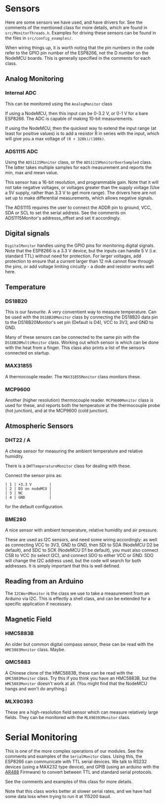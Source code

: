 # Sensors

Here are some sensors we have used, and have drivers for. See the comments of the mentioned class for more details, which are found in `src/MonitorThreads.h`. Examples for driving these sensors can be found in the files in `src/config_examples/`.

When wiring things up, it is worth noting that the pin numbers in the code refer to the GPIO pin number of the ESP8266, not the D number on the NodeMCU boards. This is generally specified in the comments for each class.

## Analog Monitoring

### Internal ADC
This can be monitored using the `AnalogMonitor` class

If using a NodeMCU, then this input can be 0-3.2 V, or 0-1 V for a bare ESP8266. The ADC is capable of making 10-bit measurements.

If using the NodeMCU, then the quickest way to extend the input range (at least for positive values)
is to add a resistor R in series with the input, which will give you a max voltage of `(R + 320k)/(100k)`.

### ADS1115 ADC
Using the `ADS1115Monitor` class, or the `ADS1115MonitorOverSampled` class. The latter takes multiple samples for each measurement and reports the min, max and mean value.

This sensor has a 16-bit resolution, and programmable gain. Note that it will not take negative voltages, or voltages greater than the supply voltage (Use a 5V supply, rather than 3.3 V to get more range). The drivers here are not set up to make differential measurements, which allows negative signals.

The ADS1115 requires the user to connect the ADDR pin to ground, VCC, SDA or SCL to set the serial address. See the comments on ADS1115Monitor's addresss_offset and set it accordingly.

## Digital signals
`DigitalMonitor` handles using the GPIO pins for monitoring digital signals. Note that the ESP8266 is a 3.3 V device, but the inputs can handle 5 V (i.e. standard TTL) without need for protection. For larger voltages, add protection to ensure that a current larger than 12 mA cannot flow through the pins, or add voltage limiting circuitly - a diode and resistor works well here.

## Temperature

### DS18B20
This is our favourite. A very conventient way to measure temperature. Can be used with the `DS18B20Monitor` class by connecting the DS18B20 data pin to the DS18B20Monitor's set pin (Default is D4), VCC to 3V3, and GND to GND.

Many of these sensors can be connected to the same pin with the `DS18B20MultiMonitor` class. Working out which sensor is which can be done with the heat from a finger. This class also prints a list of the sensors connected on startup.

### MAX31855
A thermocouple reader. The `MAX31855Monitor` class monitors these.

### MCP9600
Another (higher resolution) thermocouple reader. `MCP9600Monitor` class is used for these, and reports both the temperature at the thermocouple probe (hot junction), and at the MCP9600 (cold junction).

## Atmospheric Sensors

### DHT22 / A
A cheap sensor for measuring the ambient temperature and relative humidity.

 There is a `DHTTemperatureMonitor` class for dealing with these. 

  Connect the sensor pins as:
  ```
  | 1 | +3.3 V        |
  | 2 | D3 on nodeMCU |
  | 3 | NC            |
  | 4 | GND           |
  ```

  for the default configuration.

### BME280
A nice sensor with ambient temperature, relative humidity and air pressure.

These are used as I2C sensors, and need some wiring accordingly: as well as connecting VCC to 3V3, GND to GND, then SDI to SDA (NodeMCU D2 be default), and SDC to SCK (NodeMCU D1 be default), you must also connect CSB to VCC (to select I2C), and connect SDO to either VCC or GND. SDO will change the I2C address used, but the code will search for both addresses. It is simply important that this is well defined.

## Reading from an Arduino
The `I2CWordMonitor` is the class we use to take a measurement from an Arduino via I2C. This is effectly a shell class, and can be extended for a specific application if necessary.

## Magnetic Field

### HMC5883B
An older but common digital compass sensor, these can be read with the `HMC5883Monitor` class. Maybe.

### QMC5883
A Chinese clone of the HMC5883B, these can be read with the `QMC5883Monitor` class. Try this if you think you have an HMC5883B, but the `HMC5883Monitor` doesn't work at all. (You might find that the NodeMCU hangs and won't do anything.)

### MLX90393
These are a high-resolution field sensor which can measure relatively large fields. They can be monitored with the `MLX90393Monitor` class.

# Serial Monitoring
This is one of the more complex operations of our modules. See the comments and examples of the `SerialMonitor` class. Using this, the ESP8266 can communicate with TTL serial devices. We talk to RS232 devices (using a MAX232 type device), and GPIB (using an arduino with the [AR488](https://github.com/Twilight-Logic/AR488) Firmware) to convert between TTL and standard serial protocols.

See the comments and examples of this class for more details.

Note that this class works better at slower serial rates, and we have had some data loss when trying to run it at 115200 baud.